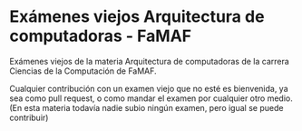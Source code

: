 # Exámenes viejos Arquitectura de computadoras - FaMAF

Exámenes viejos de la materia Arquitectura de computadoras de la carrera Ciencias de la Computación de FaMAF.

Cualquier contribución con un examen viejo que no esté es bienvenida, ya sea como pull request, o como mandar el examen por cualquier otro medio.
(En esta materia todavía nadie subio ningún examen, pero igual se puede contribuir)

